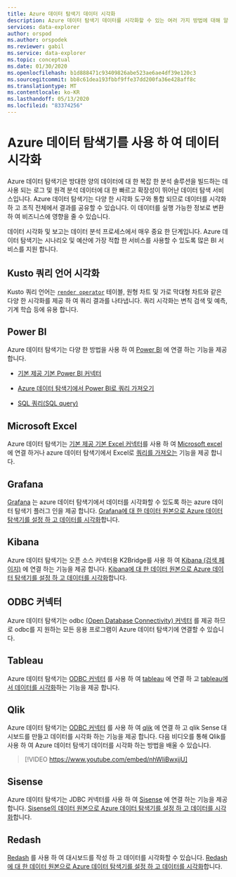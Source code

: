 ```yaml
---
title: Azure 데이터 탐색기 데이터 시각화
description: Azure 데이터 탐색기 데이터를 시각화할 수 있는 여러 가지 방법에 대해 알아봅니다.
services: data-explorer
author: orspod
ms.author: orspodek
ms.reviewer: gabil
ms.service: data-explorer
ms.topic: conceptual
ms.date: 01/30/2020
ms.openlocfilehash: b1d888471c93409826abe523ae6ae4df39e120c3
ms.sourcegitcommit: bb8c61dea193fbbf9ffe37dd200fa36e428aff8c
ms.translationtype: MT
ms.contentlocale: ko-KR
ms.lasthandoff: 05/13/2020
ms.locfileid: "83374256"
---
```

# <a name="data-visualization-with-azure-data-explorer"></a>Azure 데이터 탐색기를 사용 하 여 데이터 시각화 

Azure 데이터 탐색기은 방대한 양의 데이터에 대 한 복잡 한 분석 솔루션을 빌드하는 데 사용 되는 로그 및 원격 분석 데이터에 대 한 빠르고 확장성이 뛰어난 데이터 탐색 서비스입니다. Azure 데이터 탐색기는 다양 한 시각화 도구와 통합 되므로 데이터를 시각화 하 고 조직 전체에서 결과를 공유할 수 있습니다. 이 데이터를 실행 가능한 정보로 변환 하 여 비즈니스에 영향을 줄 수 있습니다.

데이터 시각화 및 보고는 데이터 분석 프로세스에서 매우 중요 한 단계입니다. Azure 데이터 탐색기는 시나리오 및 예산에 가장 적합 한 서비스를 사용할 수 있도록 많은 BI 서비스를 지원 합니다.

## <a name="kusto-query-language-visualizations"></a>Kusto 쿼리 언어 시각화

Kusto 쿼리 언어는 [`render operator`](kusto/query/renderoperator.md) 테이블, 원형 차트 및 가로 막대형 차트와 같은 다양 한 시각화를 제공 하 여 쿼리 결과를 나타냅니다. 쿼리 시각화는 변칙 검색 및 예측, 기계 학습 등에 유용 합니다.

## <a name="power-bi"></a>Power BI

Azure 데이터 탐색기는 다양 한 방법을 사용 하 여 [Power BI](https://powerbi.microsoft.com) 에 연결 하는 기능을 제공 합니다. 

  * [기본 제공 기본 Power BI 커넥터](power-bi-connector.md)

  * [Azure 데이터 탐색기에서 Power BI로 쿼리 가져오기](power-bi-imported-query.md)
 
  * [SQL 쿼리(SQL query)](power-bi-sql-query.md)

## <a name="microsoft-excel"></a>Microsoft Excel

Azure 데이터 탐색기는 [기본 제공 기본 Excel 커넥터](excel-connector.md)를 사용 하 여 [Microsoft excel](https://products.office.com/excel) 에 연결 하거나 azure 데이터 탐색기에서 Excel로 [쿼리를 가져오는](excel-blank-query.md) 기능을 제공 합니다.

## <a name="grafana"></a>Grafana

[Grafana](https://grafana.com) 는 azure 데이터 탐색기에서 데이터를 시각화할 수 있도록 하는 azure 데이터 탐색기 플러그 인을 제공 합니다. [Grafana에 대 한 데이터 원본으로 Azure 데이터 탐색기를 설정 하 고 데이터를 시각화](grafana.md)합니다. 

## <a name="kibana"></a>Kibana

Azure 데이터 탐색기는 오픈 소스 커넥터용 K2Bridge를 사용 하 여 [Kibana (검색 페이지)](https://www.elastic.co/guide/en/kibana/6.8/discover.html) 에 연결 하는 기능을 제공 합니다. [Kibana에 대 한 데이터 원본으로 Azure 데이터 탐색기를 설정 하 고 데이터를 시각화](k2bridge.md)합니다.

## <a name="odbc-connector"></a>ODBC 커넥터

Azure 데이터 탐색기는 odbc [(Open Database Connectivity) 커넥터](connect-odbc.md) 를 제공 하므로 odbc를 지 원하는 모든 응용 프로그램이 Azure 데이터 탐색기에 연결할 수 있습니다.

## <a name="tableau"></a>Tableau

Azure 데이터 탐색기는 [ODBC 커넥터](connect-odbc.md) 를 사용 하 여 [tableau](https://www.tableau.com) 에 연결 하 고 [tableau에서 데이터를 시각화](tableau.md)하는 기능을 제공 합니다.

## <a name="qlik"></a>Qlik

Azure 데이터 탐색기는 [ODBC 커넥터](connect-odbc.md) 를 사용 하 여 [qlik](https://www.qlik.com) 에 연결 하 고 qlik Sense 대시보드를 만들고 데이터를 시각화 하는 기능을 제공 합니다. 다음 비디오를 통해 Qlik를 사용 하 여 Azure 데이터 탐색기 데이터를 시각화 하는 방법을 배울 수 있습니다. 

> [!VIDEO https://www.youtube.com/embed/nhWIiBwxjjU]  

## <a name="sisense"></a>Sisense

Azure 데이터 탐색기는 JDBC 커넥터를 사용 하 여 [Sisense](https://www.sisense.com) 에 연결 하는 기능을 제공 합니다. [Sisense의 데이터 원본으로 Azure 데이터 탐색기를 설정 하 고 데이터를 시각화](sisense.md)합니다.

## <a name="redash"></a>Redash

[Redash](https://redash.io/) 를 사용 하 여 대시보드를 작성 하 고 데이터를 시각화할 수 있습니다. [Redash에 대 한 데이터 원본으로 Azure 데이터 탐색기를 설정 하 고 데이터를 시각화](redash.md)합니다.
